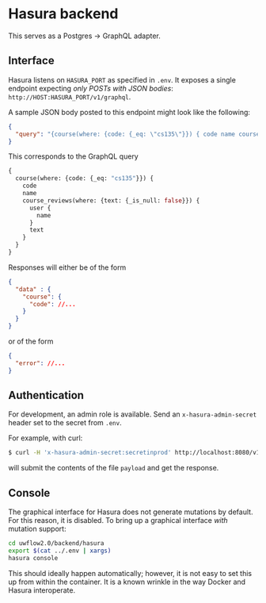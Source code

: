 # Hasura backend

This serves as a Postgres -> GraphQL adapter.

## Interface

Hasura listens on `HASURA_PORT` as specified in `.env`.
It exposes a single endpoint expecting _only POSTs with JSON bodies_:
`http://HOST:HASURA_PORT/v1/graphql`.

A sample JSON body posted to this endpoint might look like the following:
```json
{
  "query": "{course(where: {code: {_eq: \"cs135\"}}) { code name course_reviews(where: {text: {_is_null: false}}) { user { name } text } }}"
}
```
This corresponds to the GraphQL query
```graphql
{
  course(where: {code: {_eq: "cs135"}}) {
    code
    name
    course_reviews(where: {text: {_is_null: false}}) {
      user {
        name
      }
      text
    }
  }
}
```
Responses will either be of the form
```json
{
  "data" : {
    "course": {
      "code": //...
    }
  }
}
```
or of the form
```json
{
  "error": //...
}
```

## Authentication

For development, an admin role is available.
Send an `x-hasura-admin-secret` header set to the secret from `.env`.

For example, with curl:
```sh
$ curl -H 'x-hasura-admin-secret:secretinprod' http://localhost:8080/v1/graphql -d @payload
```
will submit the contents of the file `payload` and get the response.

## Console

The graphical interface for Hasura does not generate mutations by default.
For this reason, it is disabled.
To bring up a graphical interface _with_ mutation support:
```sh
cd uwflow2.0/backend/hasura
export $(cat ../.env | xargs)
hasura console
```
This should ideally happen automatically;
however, it is not easy to set this up from within the container.
It is a known wrinkle in the way Docker and Hasura interoperate.
